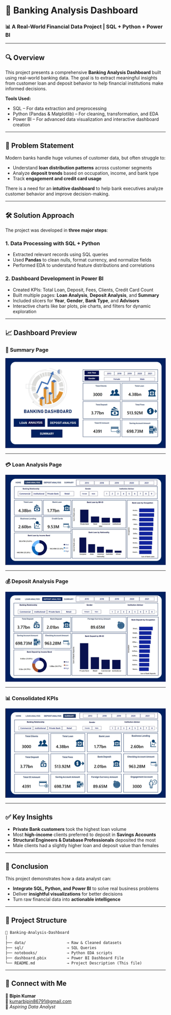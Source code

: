 # 💼 Banking Analysis Dashboard

### 📊 A Real-World Financial Data Project | SQL + Python + Power BI

---

## 🔍 Overview

This project presents a comprehensive **Banking Analysis Dashboard** built using real-world banking data. The goal is to extract meaningful insights from customer loan and deposit behavior to help financial institutions make informed decisions.

**Tools Used:**
- SQL – For data extraction and preprocessing  
- Python (Pandas & Matplotlib) – For cleaning, transformation, and EDA  
- Power BI – For advanced data visualization and interactive dashboard creation

---

## 🎯 Problem Statement

Modern banks handle huge volumes of customer data, but often struggle to:
- Understand **loan distribution patterns** across customer segments  
- Analyze **deposit trends** based on occupation, income, and bank type  
- Track **engagement and credit card usage**

There is a need for an **intuitive dashboard** to help bank executives analyze customer behavior and improve decision-making.

---

## 🛠️ Solution Approach

The project was developed in **three major steps**:

### 1. Data Processing with SQL + Python
- Extracted relevant records using SQL queries
- Used **Pandas** to clean nulls, format currency, and normalize fields
- Performed EDA to understand feature distributions and correlations

### 2. Dashboard Development in Power BI
- Created KPIs: Total Loan, Deposit, Fees, Clients, Credit Card Count
- Built multiple pages: **Loan Analysis**, **Deposit Analysis**, and **Summary**
- Included slicers for **Year**, **Gender**, **Bank Type**, and **Advisors**
- Interactive charts like bar plots, pie charts, and filters for dynamic exploration

---

## 📈 Dashboard Preview

### 🏦 Summary Page  
![Banking Dashboard Summary](./banking%20dashboard-1.jpg)

---

### 💳 Loan Analysis Page  
![Loan Analysis](./banking%20dashboard-2.jpg)

---

### 💰 Deposit Analysis Page  
![Deposit Analysis](./banking%20dashboard-3.jpg)

---

### 📊 Consolidated KPIs  
![Overall Summary](./banking%20dashboard-4.jpg)

---

## ✅ Key Insights

- **Private Bank customers** took the highest loan volume  
- Most **high-income** clients preferred to deposit in **Savings Accounts**  
- **Structural Engineers & Database Professionals** deposited the most  
- Male clients had a slightly higher loan and deposit value than females

---

## 📌 Conclusion

This project demonstrates how a data analyst can:
- **Integrate SQL, Python, and Power BI** to solve real business problems  
- Deliver **insightful visualizations** for better decisions  
- Turn raw financial data into **actionable intelligence**

---

## 📂 Project Structure

```
📁 Banking-Analysis-Dashboard
│
├── data/                  → Raw & Cleaned datasets  
├── sql/                   → SQL Queries  
├── notebooks/             → Python EDA scripts  
├── dashboard.pbix         → Power BI Dashboard File  
└── README.md              → Project Description (This file)  
```

---

## 🔗 Connect with Me

👤 **Bipin Kumar**  
📧 kumarbipin86791@gmail.com  
📌 *Aspiring Data Analyst*






